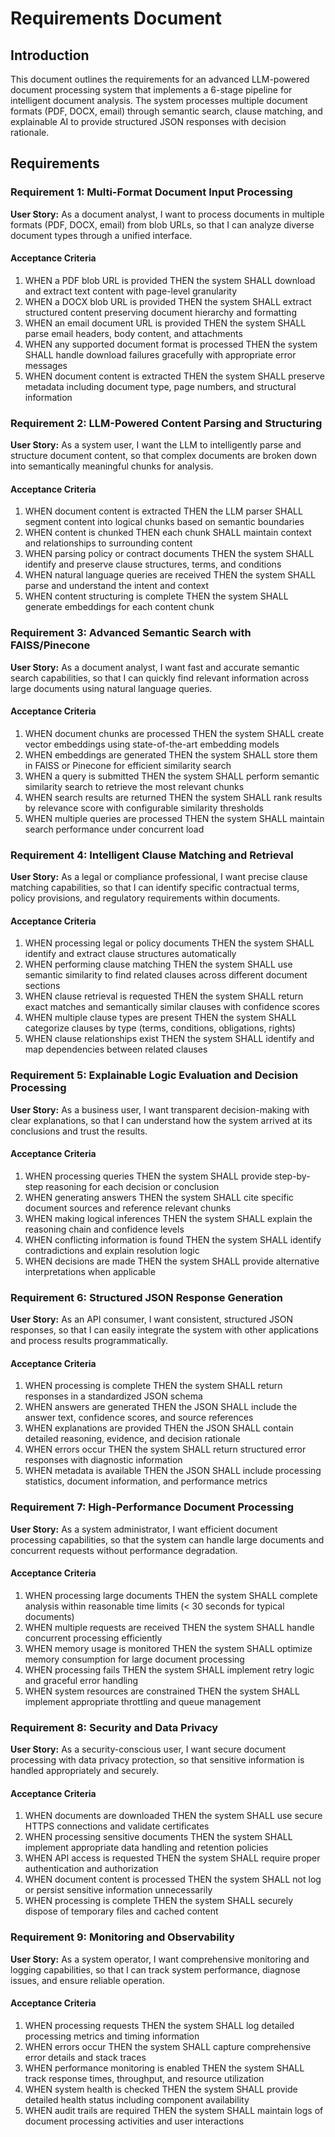# Requirements Document

## Introduction

This document outlines the requirements for an advanced LLM-powered document processing system that implements a 6-stage pipeline for intelligent document analysis. The system processes multiple document formats (PDF, DOCX, email) through semantic search, clause matching, and explainable AI to provide structured JSON responses with decision rationale.

## Requirements

### Requirement 1: Multi-Format Document Input Processing

**User Story:** As a document analyst, I want to process documents in multiple formats (PDF, DOCX, email) from blob URLs, so that I can analyze diverse document types through a unified interface.

#### Acceptance Criteria

1. WHEN a PDF blob URL is provided THEN the system SHALL download and extract text content with page-level granularity
2. WHEN a DOCX blob URL is provided THEN the system SHALL extract structured content preserving document hierarchy and formatting
3. WHEN an email document URL is provided THEN the system SHALL parse email headers, body content, and attachments
4. WHEN any supported document format is processed THEN the system SHALL handle download failures gracefully with appropriate error messages
5. WHEN document content is extracted THEN the system SHALL preserve metadata including document type, page numbers, and structural information

### Requirement 2: LLM-Powered Content Parsing and Structuring

**User Story:** As a system user, I want the LLM to intelligently parse and structure document content, so that complex documents are broken down into semantically meaningful chunks for analysis.

#### Acceptance Criteria

1. WHEN document content is extracted THEN the LLM parser SHALL segment content into logical chunks based on semantic boundaries
2. WHEN content is chunked THEN each chunk SHALL maintain context and relationships to surrounding content
3. WHEN parsing policy or contract documents THEN the system SHALL identify and preserve clause structures, terms, and conditions
4. WHEN natural language queries are received THEN the system SHALL parse and understand the intent and context
5. WHEN content structuring is complete THEN the system SHALL generate embeddings for each content chunk

### Requirement 3: Advanced Semantic Search with FAISS/Pinecone

**User Story:** As a document analyst, I want fast and accurate semantic search capabilities, so that I can quickly find relevant information across large documents using natural language queries.

#### Acceptance Criteria

1. WHEN document chunks are processed THEN the system SHALL create vector embeddings using state-of-the-art embedding models
2. WHEN embeddings are generated THEN the system SHALL store them in FAISS or Pinecone for efficient similarity search
3. WHEN a query is submitted THEN the system SHALL perform semantic similarity search to retrieve the most relevant chunks
4. WHEN search results are returned THEN the system SHALL rank results by relevance score with configurable similarity thresholds
5. WHEN multiple queries are processed THEN the system SHALL maintain search performance under concurrent load

### Requirement 4: Intelligent Clause Matching and Retrieval

**User Story:** As a legal or compliance professional, I want precise clause matching capabilities, so that I can identify specific contractual terms, policy provisions, and regulatory requirements within documents.

#### Acceptance Criteria

1. WHEN processing legal or policy documents THEN the system SHALL identify and extract clause structures automatically
2. WHEN performing clause matching THEN the system SHALL use semantic similarity to find related clauses across different document sections
3. WHEN clause retrieval is requested THEN the system SHALL return exact matches and semantically similar clauses with confidence scores
4. WHEN multiple clause types are present THEN the system SHALL categorize clauses by type (terms, conditions, obligations, rights)
5. WHEN clause relationships exist THEN the system SHALL identify and map dependencies between related clauses

### Requirement 5: Explainable Logic Evaluation and Decision Processing

**User Story:** As a business user, I want transparent decision-making with clear explanations, so that I can understand how the system arrived at its conclusions and trust the results.

#### Acceptance Criteria

1. WHEN processing queries THEN the system SHALL provide step-by-step reasoning for each decision or conclusion
2. WHEN generating answers THEN the system SHALL cite specific document sources and reference relevant chunks
3. WHEN making logical inferences THEN the system SHALL explain the reasoning chain and confidence levels
4. WHEN conflicting information is found THEN the system SHALL identify contradictions and explain resolution logic
5. WHEN decisions are made THEN the system SHALL provide alternative interpretations when applicable

### Requirement 6: Structured JSON Response Generation

**User Story:** As an API consumer, I want consistent, structured JSON responses, so that I can easily integrate the system with other applications and process results programmatically.

#### Acceptance Criteria

1. WHEN processing is complete THEN the system SHALL return responses in a standardized JSON schema
2. WHEN answers are generated THEN the JSON SHALL include the answer text, confidence scores, and source references
3. WHEN explanations are provided THEN the JSON SHALL contain detailed reasoning, evidence, and decision rationale
4. WHEN errors occur THEN the system SHALL return structured error responses with diagnostic information
5. WHEN metadata is available THEN the JSON SHALL include processing statistics, document information, and performance metrics

### Requirement 7: High-Performance Document Processing

**User Story:** As a system administrator, I want efficient document processing capabilities, so that the system can handle large documents and concurrent requests without performance degradation.

#### Acceptance Criteria

1. WHEN processing large documents THEN the system SHALL complete analysis within reasonable time limits (< 30 seconds for typical documents)
2. WHEN multiple requests are received THEN the system SHALL handle concurrent processing efficiently
3. WHEN memory usage is monitored THEN the system SHALL optimize memory consumption for large document processing
4. WHEN processing fails THEN the system SHALL implement retry logic and graceful error handling
5. WHEN system resources are constrained THEN the system SHALL implement appropriate throttling and queue management

### Requirement 8: Security and Data Privacy

**User Story:** As a security-conscious user, I want secure document processing with data privacy protection, so that sensitive information is handled appropriately and securely.

#### Acceptance Criteria

1. WHEN documents are downloaded THEN the system SHALL use secure HTTPS connections and validate certificates
2. WHEN processing sensitive documents THEN the system SHALL implement appropriate data handling and retention policies
3. WHEN API access is requested THEN the system SHALL require proper authentication and authorization
4. WHEN document content is processed THEN the system SHALL not log or persist sensitive information unnecessarily
5. WHEN processing is complete THEN the system SHALL securely dispose of temporary files and cached content

### Requirement 9: Monitoring and Observability

**User Story:** As a system operator, I want comprehensive monitoring and logging capabilities, so that I can track system performance, diagnose issues, and ensure reliable operation.

#### Acceptance Criteria

1. WHEN processing requests THEN the system SHALL log detailed processing metrics and timing information
2. WHEN errors occur THEN the system SHALL capture comprehensive error details and stack traces
3. WHEN performance monitoring is enabled THEN the system SHALL track response times, throughput, and resource utilization
4. WHEN system health is checked THEN the system SHALL provide detailed health status including component availability
5. WHEN audit trails are required THEN the system SHALL maintain logs of document processing activities and user interactions